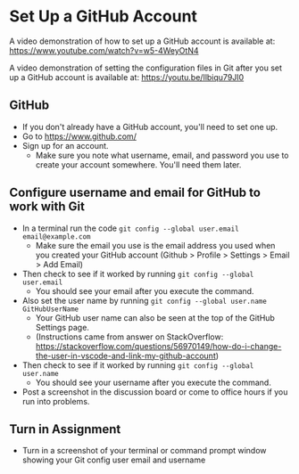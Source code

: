 # Set Up a GitHub Account

A video demonstration of how to set up a GitHub account is available at: https://www.youtube.com/watch?v=w5-4WeyOtN4

A video demonstration of setting the configuration files in Git after you set up a GitHub account is available at: https://youtu.be/Ilbiqu79JI0

## GitHub

* If you don't already have a GitHub account, you'll need to set one up.
* Go to https://www.github.com/
* Sign up for an account.
  * Make sure you note what username, email, and password you use to create your account somewhere. You'll need them later.
  
## Configure username and email for GitHub to work with Git

* In a terminal run the code `git config --global user.email email@example.com`
  * Make sure the email you use is the email address you used when you created your GitHub account (Github > Profile > Settings > Email > Add Email)
* Then check to see if it worked by running `git config --global user.email`
  * You should see your email after you execute the command.
* Also set the user name by running `git config --global user.name GitHubUserName`
  * Your GitHub user name can also be seen at the top of the GitHub Settings page.
  * (Instructions came from answer on StackOverflow: https://stackoverflow.com/questions/56970149/how-do-i-change-the-user-in-vscode-and-link-my-github-account)
* Then check to see if it worked by running `git config --global user.name`
  * You should see your username after you execute the command.
* Post a screenshot in the discussion board or come to office hours if you run into problems.

## Turn in Assignment

* Turn in a screenshot of your terminal or command prompt window showing your Git config user email and username
